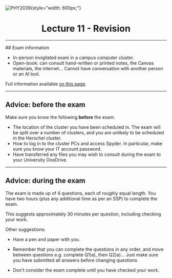 ![PHY2039](/static/images/phy2039-logo.png){style="width: 600px;"}

<h1 style="text-align: center;">Lecture 11 - Revision </h1>

---

## Exam information

* In-person invigilated exam in a campus computer cluster.
* Open-book: can consult hand-written or printed notes, the Canvas materials, the internet... Cannot have conversation with another person or an AI tool.

Full information available [on this page](https://ncl.instructure.com/courses/59162/pages/preparing-for-the-phy2039-exam).

---

## Advice: before the exam

Make sure you know the following **before** the exam:

* The location of the cluster you have been scheduled in. The exam will be split over a number of clusters, and you are unlikely to be scheduled in the Herschel cluster.
* How to log in to the cluster PCs and access Spyder. In particular, make sure you know your IT account password.
* Have transferred any files you may wish to consult during the exam to your University OneDrive.

---

## Advice: during the exam

The exam is made up of 4 questions, each of roughly equal length. You have two hours (plus any additional time as per an SSP) to complete the exam.

This suggests approximately 30 minutes per question, including checking your work.

Other suggestions:

* Have a pen and paper with you.

* Remember that you can complete the questions in any order, and move between questions e.g. complete Q1)a), then Q2)a)... Just make sure you have submitted all answers before changing questions

* Don't consider the exam complete until you have checked your work.


